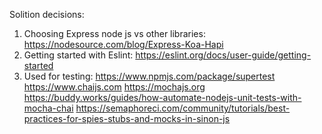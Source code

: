 Solition decisions:

1. Choosing Express node js vs other libraries:
      https://nodesource.com/blog/Express-Koa-Hapi
2. Getting started with Eslint:
  https://eslint.org/docs/user-guide/getting-started
3. Used for testing:
    https://www.npmjs.com/package/supertest
    https://www.chaijs.com
    https://mochajs.org
    https://buddy.works/guides/how-automate-nodejs-unit-tests-with-mocha-chai
    https://semaphoreci.com/community/tutorials/best-practices-for-spies-stubs-and-mocks-in-sinon-js
